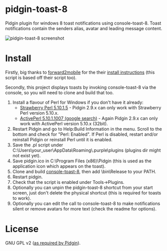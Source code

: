 pidgin-toast-8
==============
Pidgin plugin for windows 8 toast notifications using console-toast-8.
Toast notifications contain the senders alias, avatar and leading message content.

![pidgin-toast-8 screenshot](http://adriankeenan.co.uk/media/pidgin-toast-8.png)

Install
=======
Firstly, big thanks to [forward2mobile](http://code.google.com/p/forward2mobile/) for the their [install instructions](http://code.google.com/p/forward2mobile/wiki/HowToInstall) (this script is based off their script too).

Secondly, this project displays toasts by invoking console-toast-8 via the console, so you will need to clone and build that too.

1. Install a flavour of Perl for Windows if you don't have it already:
    - [Strawberry Perl 5.10.1.5](http://strawberry-perl.googlecode.com/files/strawberry-perl-5.10.1.5.msi) - Pidgin 2.9.x can only work with Strawberry Perl version 5.10.x.
    - [ActivePerl 5.10.1.1007 (google search)](http://www.google.com/search?q=ActivePerl-5.10.1.1007-MSWin32-x86-291969.msi) -  Again Pidgin 2.9.x can only work with ActivePerl version 5.10.x (32bit).
2. Restart Pidgin and go to Help:Build Information in the menu. Scroll to the bottom and check for "Perl: Enabled". If Perl is disabled, restart and/or reinstall Pidgin or reinstall Perl until it is enabled.
3. Save the .pl script under C:\Users\your_user\AppData\Roaming\\.purple\plugins (plugins dir might not exist yet).
4. Save pidgin.ico in C:\Program Files (x86)\Pidgin (this is used as the application icon which appears on the toast).
5. Clone and build [console-toast-8](https://github.com/adriankeenan/console-toast-8), then add \bin\Release to your PATH.
6. Restart pidgin.
7. Check that the script is enabled under Tools->Plugins.
8. Optionally you can unpin the pidgin-toast-8 shortcut from your start screen, just don't delete the physical shortcut (this is required for toasts to work).
9. Optionally you can edit the call to console-toast-8 to make notifications silent or remove avatars for more text (check the readme for options).

License
=======
GNU GPL v2 ([as required by Pidgin](https://developer.pidgin.im/wiki/Scripting%20and%20Plugins#Aretherelicensingrestrictionsonplugins)).
